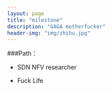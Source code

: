 ```yaml
---
layout: page
title: "milestone"
description: "GAGA motherfucker"
header-img: "img/zhihu.jpg"
---
```



###Path：


- SDN NFV researcher

- Fuck Life






